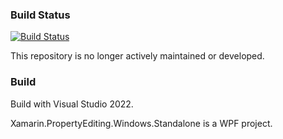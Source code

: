 ### Build Status
[![Build Status](https://dev.azure.com/xamarin/public/_apis/build/status/xamarin/Xamarin.PropertyEditing/Xamarin.PropertyEditing%20(Public)?branchName=main)](https://dev.azure.com/xamarin/public/_build/latest?definitionId=51&branchName=main)

This repository is no longer actively maintained or developed.

### Build

Build with Visual Studio 2022.

Xamarin.PropertyEditing.Windows.Standalone is a WPF project.
